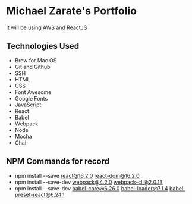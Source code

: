 # Michael Zarate's Portfolio

It will be using AWS and ReactJS


## Technologies Used
- Brew for Mac OS
- Git and Github
- SSH
- HTML
- CSS
- Font Awesome
- Google Fonts
- JavaScript
- React
- Babel
- Webpack
- Node
- Mocha
- Chai



## NPM Commands for record
- npm install --save react@16.2.0 react-dom@16.2.0
- npm install --save-dev webpack@4.2.0 webpack-cli@2.0.13
- npm install --save-dev babel-core@6.26.0 babel-loader@7.1.4 babel-preset-react@6.24.1